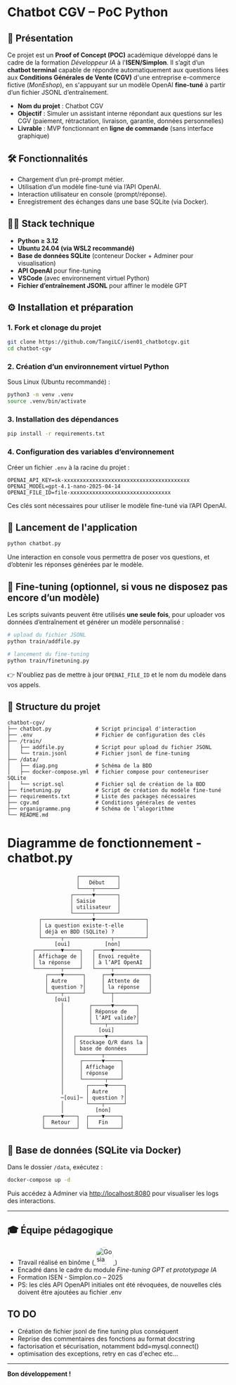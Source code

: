 # Chatbot CGV – PoC Python

## 🧾 Présentation

Ce projet est un **Proof of Concept (POC)** académique développé dans le cadre de la formation *Développeur IA* à l'**ISEN/Simplon**. Il s’agit d’un **chatbot terminal** capable de répondre automatiquement aux questions liées aux **Conditions Générales de Vente (CGV)** d'une entreprise e-commerce fictive (*MonEshop*), en s'appuyant sur un modèle OpenAI **fine-tuné** à partir d’un fichier JSONL d’entraînement.

- **Nom du projet** : Chatbot CGV
- **Objectif** : Simuler un assistant interne répondant aux questions sur les CGV (paiement, rétractation, livraison, garantie, données personnelles)
- **Livrable** : MVP fonctionnant en **ligne de commande** (sans interface graphique)

## 🛠️ Fonctionnalités

- Chargement d’un pré-prompt métier.
- Utilisation d’un modèle fine-tuné via l’API OpenAI.
- Interaction utilisateur en console (prompt/réponse).
- Enregistrement des échanges dans une base SQLite (via Docker).

## 🧑‍💻 Stack technique

- **Python ≥ 3.12**
- **Ubuntu 24.04 (via WSL2 recommandé)**
- **Base de données SQLite** (conteneur Docker + Adminer pour visualisation)
- **API OpenAI** pour fine-tuning
- **VSCode** (avec environnement virtuel Python)
- **Fichier d’entraînement JSONL** pour affiner le modèle GPT

## ⚙️ Installation et préparation

### 1. Fork et clonage du projet

```bash
git clone https://github.com/TangiLC/isen01_chatbotcgv.git
cd chatbot-cgv
```

### 2. Création d’un environnement virtuel Python

Sous Linux (Ubuntu recommandé) :

```bash
python3 -m venv .venv
source .venv/bin/activate
```

### 3. Installation des dépendances

```bash
pip install -r requirements.txt
```

### 4. Configuration des variables d’environnement

Créer un fichier `.env` à la racine du projet :

```env
OPENAI_API_KEY=sk-xxxxxxxxxxxxxxxxxxxxxxxxxxxxxxxxxxxxxxxx
OPENAI_MODEL=gpt-4.1-nano-2025-04-14
OPENAI_FILE_ID=file-xxxxxxxxxxxxxxxxxxxxxxxxxxxxxxxx
```

Ces clés sont nécessaires pour utiliser le modèle fine-tuné via l’API OpenAI.

## 🧪 Lancement de l'application

```bash
python chatbot.py
```

Une interaction en console vous permettra de poser vos questions, et d’obtenir les réponses générées par le modèle.

## 🧬 Fine-tuning (optionnel, si vous ne disposez pas encore d’un modèle)

Les scripts suivants peuvent être utilisés **une seule fois**, pour uploader vos données d’entraînement et générer un modèle personnalisé :

```bash
# upload du fichier JSONL
python train/addfile.py

# lancement du fine-tuning
python train/finetuning.py
```

👉 N'oubliez pas de mettre à jour `OPENAI_FILE_ID` et le nom du modèle dans vos appels.

## 🧩 Structure du projet

```
chatbot-cgv/
├── chatbot.py              # Script principal d'interaction
├── .env                    # Fichier de configuration des clés
├── /train/
│   ├── addfile.py          # Script pour upload du fichier JSONL
│   └── train.jsonl         # Fichier jsonl de fine-tuning
├── /data/                  
│   ├── diag.png            # Schéma de la BDD
│   ├── docker-compose.yml  # fichier compose pour conteneuriser SQLite
│   └── script.sql          # Fichier sql de création de la BDD
├── finetuning.py           # Script de création du modèle fine-tuné
├── requirements.txt        # Liste des packages nécessaires
├── cgv.md                  # Conditions générales de ventes
├── organigramme.png        # Schéma de l'alogorithme
└── README.md
```

# Diagramme de fonctionnement - chatbot.py

```
                      ┌────────────┐
                      │   Début    │
                      └────┬───────┘
                    ┌──────▼───────┐
                    │ Saisie       │
                    │ utilisateur  │
                    └──────┬───────┘
          ┌────────────────▼────────────────┐
          │ La question existe-t-elle       │
          │ déjà en BDD (SQLite) ?          │
          └──────┬───────────────┬──────────┘
               [oui]           [non]
        ┌────────▼─────┐   ┌─────▼───────────┐
        │ Affichage de │   │ Envoi requête   │
        │ la réponse   │   │ à l’API OpenAI  │
        └────────┬─────┘   └─────┬───────────┘
            ┌────▼──────┐     ┌──▼───────────┐
            │ Autre     │     │ Attente de   │
            │ question ?│     │ la réponse   │
            └────┬──────┘     └──┬───────────┘
               [oui]             │
                 │        ┌──────▼───────┐
                 │        │ Réponse de   │
                 │        │ l’API valide?│
                 │        └────┬─────────┘
                 │           [oui]
                 │   ┌─────────▼────────────┐
                 │   │ Stockage Q/R dans la │
                 │   │ base de données      │
                 │   └────────┬─────────────┘
                 │     ┌──────▼─────┐
                 │     │ Affichage  │
                 │     │ réponse    │
                 │     └───────┬────┘
                 │       ┌─────▼─────┐
                 │       │ Autre     │
                 ─[oui]─ │ question ?│
                 │       └────┬──────┘
                 │          [non]
           ┌─────▼────┐  ┌────▼─────┐
           │  Retour  │  │   Fin    │
           └──────────┘  └──────────┘
```


## 🐳 Base de données (SQLite via Docker)

Dans le dossier `/data`, exécutez :

```bash
docker-compose up -d
```

Puis accédez à Adminer via [http://localhost:8080](http://localhost:8080) pour visualiser les logs des interactions.

---

## 🎓 Équipe pédagogique

- Travail réalisé en binôme (<a href="https://github.com/go2375" target="_blank">
  <img src="https://avatars.githubusercontent.com/go2375" width="40" height="40" style="border-radius: 50%;" alt="Gosia" />
</a>)
- Encadré dans le cadre du module *Fine-tuning GPT et prototypage IA*
- Formation ISEN - Simplon.co – 2025
- PS: les clés API OpenAPI initiales ont été révoquées, de nouvelles clés doivent être ajoutées au fichier .env

## TO DO

- Création de fichier jsonl de fine tuning plus conséquent
- Reprise des commentaires des fonctions au format docstring
- factorisation et sécurisation, notamment bdd=mysql.connect()
- optimisation des exceptions, retry en cas d'echec etc...

---

**Bon développement !**
